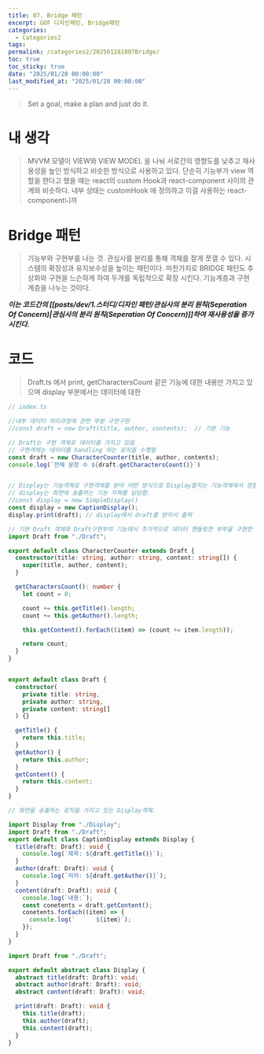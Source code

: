 ```yaml
---
title: 07. Bridge 패턴
excerpt: GOF 디자인패턴, Bridge패턴
categories:
  - Categories2
tags: 
permalink: /categories2/202501281807Bridge/
toc: true
toc_sticky: true
date: "2025/01/28 00:00:00"
last_modified_at: "2025/01/28 00:00:00"
---
```

> Set a goal, make a plan and just do it.

# 내 생각
> MVVM 모델이 VIEW와 VIEW MODEL 을 나눠 서로간의 영향도를 낮추고 재사용성을 높인 방식하고 비슷한 방식으로 사용하고 있다. 단순히 기능부가 view 역할을 한다고 했을 때는 react의 custom Hook과 react-component 사이의 관계와 비슷하다. 내부 상태는 customHook 에 정의하고 이걸 사용하는 react-component니까

# Bridge 패턴
> 기능부와 구현부를 나눈 것. 관심사를 분리를 통해 객체를 잘게 쪼갤 수 있다.
> 시스템의 확장성과 유지보수성을 높이는 패턴이다.
> 마찬가지로 BRIDGE 패턴도 추상화와 구현을 느슨하게 하여 두개를 독립적으로 확장 시킨다. 기능계층과 구현계층을 나누는 것이다.

***이는 코드간의 [[posts/dev/1.스터디/디자인 패턴/관심사의 분리 원칙(Seperation Of Concern)|관심사의 분리 원칙(Seperation Of Concern)]]하여 재사용성을 증가시킨다.***




# 코드
> Draft.ts 에서 print, getCharactersCount 같은 기능에 대한 내용만 가지고 있으며
> display 부분에서는 데이터에 대한  


```ts
// index.ts

//내부 데이터 처리과정에 관한 부분 구현구현
//const draft = new Draft(title, author, contents);  // 기본 기능

// Draft는 구현 객체로 데이터를 가지고 있음
// 구현객체는 데이터를 handling 하는 로직을 수행함
const draft = new CharacterCounter(title, author, contents);
console.log(`전체 문장 수 ${draft.getCharactersCount()}`)


// Display는 기능객체로 구현객체를 받아 어떤 방식으로 Display할지는 기능객체에서 정함.
// display는 화면에 송출하는 기능 자체를 담당함.
//const display = new SimpleDisplay()
const display = new CaptionDisplay();
display.print(draft); // display에서 draft를 받아서 출력
```

```ts
// 기본 Draft 객체와 Draft구현부의 기능에서 추가적으로 데이터 핸들링한 부부을 구현한 getCharacterCount객체
import Draft from "./Draft";

export default class CharacterCounter extends Draft {
  constructor(title: string, author: string, content: string[]) {
    super(title, author, content);
  }

  getCharactersCount(): number {
    let count = 0;

    count += this.getTitle().length;
    count += this.getAuthor().length;

    this.getContent().forEach((item) => (count += item.length));

    return count;
  }
}


export default class Draft {
  constructor(
    private title: string,
    private author: string,
    private content: string[]
  ) {}

  getTitle() {
    return this.title;
  }
  getAuthor() {
    return this.author;
  }
  getContent() {
    return this.content;
  }
}
```


```ts
// 화면을 송출하는 로직을 가지고 있는 Display객체. 

import Display from "./Display";
import Draft from "./Draft";
export default class CaptionDisplay extends Display {
  title(draft: Draft): void {
    console.log(`제목: ${draft.getTitle()}`);
  }
  author(draft: Draft): void {
    console.log(`저자: ${draft.getAuthor()}`);
  }
  content(draft: Draft): void {
    console.log(`내용:`);
    const conetents = draft.getContent();
    conetents.forEach((item) => {
      console.log(`      ${item}`);
    });
  }
}

import Draft from "./Draft";

export default abstract class Display {
  abstract title(draft: Draft): void;
  abstract author(draft: Draft): void;
  abstract content(draft: Draft): void;

  print(draft: Draft): void {
    this.title(draft);
    this.author(draft);
    this.content(draft);
  }
}


```
